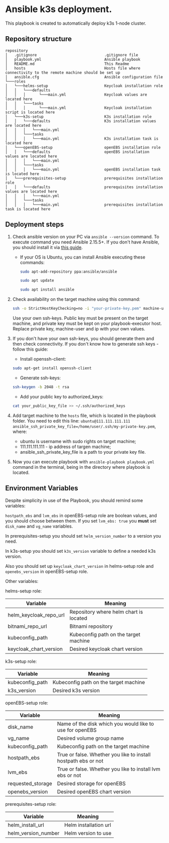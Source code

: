# Ansible k3s deployment.

This playbook is created to automatically deploy k3s 1-node cluster.


## Repository structure 

```
repository
│   .gitignore                              .gitignore file
│   playbook.yml                            Ansible playbook                                        
│   README.md                               This Readme
│   hosts                                   Hosts file where connectivity to the remote machine should be set up
│   ansible.cfg                             Ansible configuration file
└───roles
│   └───helms-setup                         Keycloak installation role
│   │   └───defaults
│   │   │      └───main.yml                 Keycloak values are located here
│   │   └───tasks
│   │   │      └───main.yml                 Keycloak installation script is located here
│   └───k3s-setup                           K3s installation role
│   │   └───defaults                        K3s installation values are located here
│   │   │   └───main.yml                    
│   │   └───tasks
│   │   │   └───main.yml                    K3s installation task is located here
│   └───openEBS-setup                       openEBS installation role
│   │   └───defaults                        openEBS installation values are located here
│   │   │   └───main.yml                    
│   │   └───tasks
│   │   │   └───main.yml                    openEBS installation task is located here
│   └───prerequisites-setup                 prerequisites installation role
│   │   └───defaults                        prerequisites installation values are located here
│   │   │   └───main.yml                    
│   │   └───tasks
│   │   │   └───main.yml                    prerequisites installation task is located here
```
## Deployment steps

1) Check ansible version on your PC via `ansible --version` command. To execute command you need Ansible 2.15.5+. If you don't have Ansible, you should install it via [this guide](https://docs.ansible.com/ansible/latest/installation_guide/intro_installation.html).
    + If your OS is Ubuntu, you can install Ansible executing these commands: 
      ```bash
      sudo apt-add-repository ppa:ansible/ansible
      ```
      ```bash
      sudo apt update
      ```
      ```bash
      sudo apt install ansible
      ```
2) Check availability on the target machine using this command:
   ```bash
   ssh -o StrictHostKeyChecking=no -i "your-private-key.pem" machine-user@111.111.111.111
   ``` 
   Use your own ssh-keys. Public key must be present on the target machine, and private key must be kept on your playbook-executor host.  Replace private key, machine-user and ip with your own values.
3) If you don't have your own ssh-keys, you should generate them and then check connectivity. If you don't know how to generate ssh keys - follow this guide:
   + Install openssh-client:
   ```bash
   sudo apt-get install openssh-client
   ```
   + Generate ssh-keys:
   ```bash
   ssh-keygen -b 2048 -t rsa
   ```
   + Add your public key to authorized_keys:
   ```bash
   cat your_public_key_file >> ~/.ssh/authorized_keys
   ```

4) Add target machine to the `hosts` file, which is located in the playbook folder. You need to edit this line: `ubuntu@111.111.111.111 ansible_ssh_private_key_file=/home/user/.ssh/my-private-key.pem`, where:
   + ubuntu is username with sudo rights on target machine;
   + 111.111.111.111 - ip address of targen machine;
   + ansible_ssh_private_key_file is a path to your private key file.
5) Now you can execute playbook with `ansible-playbook playbook.yml` command in the terminal, being in the directory where playbook is located.

## Environment Variables

Despite simplicity in use of the Playbook, you should remind some variables:

`hostpath_ebs` and `lvm_ebs` in openEBS-setup role are boolean values, and you should choose between them. If you set `lvm_ebs: true` you **must** set `disk_name` and `vg_name` variables. 

In prerequisites-setup you should set `helm_version_number` to a version you need.

In k3s-setup you should set `k3s_version` variable to define a needed k3s version.

Also you should set up `keycloak_chart_version` in helms-setup role and `openebs_version` in openEBS-setup role.

Other variables:

helms-setup role:

| Variable | Meaning                                |
|--------|----------------------------------------|
| helm_keycloak_repo_url | Repository where helm chart is located |
| bitnami_repo_url | Bitnami repository                     |
| kubeconfig_path       | Kubeconfig path on the target machine  |
| keycloak_chart_version       | Desired keycloak chart version         |

k3s-setup role:

| Variable | Meaning                               |
|--------|---------------------------------------|
| kubeconfig_path | Kubeconfig path on the target machine |
| k3s_version| Desired k3s version                   |

openEBS-setup role:

| Variable          | Meaning                                                        |
|-------------------|----------------------------------------------------------------|
| disk_name         | Name of the disk which you would like to use for openEBS       |
| vg_name           | Desired volume group name                                      |
| kubeconfig_path   | Kubeconfig path on the target machine                          |
| hostpath_ebs      | True or false. Whether you like to install hostpath ebs or not |
| lvm_ebs           | True or false. Whether you like to install lvm ebs or not      |
| requested_storage | Desired storage for openEBS                                    |
| openebs_version   | Desired openEBS chart version                                  |

prerequisites-setup role:

| Variable | Meaning               |
|--------|-----------------------|
| helm_install_url | Helm installation url |
| helm_version_number| Helm version to use   |

